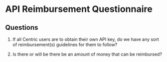 # API Reimbursement Questionnaire

## Questions

1. If all Centric users are to obtain their own API key, do we have any sort of reimbursement(s) guidelines for them to follow?

2. Is there or will be there be an amount of money that can be reimbursed?
